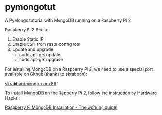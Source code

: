 # pymongotut
A PyMongo tutorial with MongoDB running on a Raspberry Pi 2

Raspberry Pi 2 Setup:

1. Enable Static IP
2. Enable SSH from raspi-config tool
3. Update and upgrade
    * sudo apt-get update
    * sudo apt-get upgrade

For installing MongoDB on a Raspberry Pi 2, we need to use a special port available on Github (thanks to skrabban):

[skrabban/mongo-nonx86](https://github.com/skrabban/mongo-nonx86)

To install MongoDB on the Rapberry Pi 2, follow the instruction by Hardware Hacks :

[Raspberry Pi MongoDB Installation - The working guide!](http://c-mobberley.com/wordpress/2013/10/14/raspberry-pi-mongodb-installation-the-working-guide/)